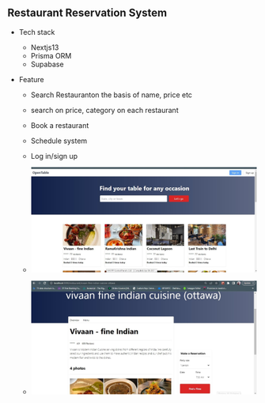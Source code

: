 ## Restaurant Reservation System

- Tech stack

  - Nextjs13
  - Prisma ORM
  - Supabase

- Feature

  - Search Restauranton the basis of name, price etc
  - search on price, category on each restaurant
  - Book a restaurant
  - Schedule system
  - Log in/sign up

  - ![Home page](images/nextjs.jpg)

  - ![Restaurant Page](images/nextjs2.jpg)
